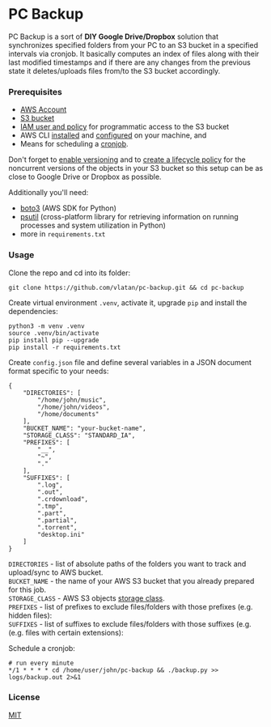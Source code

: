 # PC Backup

PC Backup is a sort of **DIY Google Drive/Dropbox** solution that synchronizes
specified folders from your PC to an S3 bucket in a specified intervals
via cronjob. It basically computes an index of files along with their
last modified timestamps and if there are any changes from the previous state
it deletes/uploads files from/to the S3 bucket accordingly.


### Prerequisites

- [AWS Account](https://aws.amazon.com/)
- [S3 bucket](https://aws.amazon.com/s3/)
- [IAM user and policy](https://docs.aws.amazon.com/AmazonS3/latest/dev/walkthrough1.html)
for programmatic access to the S3 bucket
- AWS CLI [installed](https://docs.aws.amazon.com/cli/latest/userguide/cli-chap-install.html) and [configured](https://docs.aws.amazon.com/cli/latest/userguide/getting-started-quickstart.html) on your machine, and
- Means for scheduling a [cronjob](https://crontab.guru/).

Don't forget to [enable versioning](https://docs.aws.amazon.com/AmazonS3/latest/user-guide/enable-versioning.html)
and to [create a lifecycle policy](https://docs.aws.amazon.com/AmazonS3/latest/user-guide/create-lifecycle.html)
for the noncurrent versions of the objects in your S3 bucket so this setup
can be as close to Google Drive or Dropbox as possible.

Additionally you'll need:
- [boto3](https://boto3.amazonaws.com/v1/documentation/api/latest/index.html) (AWS SDK for Python)
- [psutil](https://pypi.org/project/psutil/) (cross-platform library for retrieving information on running processes and system utilization in Python)
- more in `requirements.txt`


### Usage

Clone the repo and cd into its folder:

```
git clone https://github.com/vlatan/pc-backup.git && cd pc-backup
```

Create virtual environment `.venv`, activate it, upgrade `pip` and install the dependencies:

```
python3 -m venv .venv
source .venv/bin/activate
pip install pip --upgrade
pip install -r requirements.txt
```

Create `config.json` file and define several variables in a JSON document format specific to your needs:

```
{
    "DIRECTORIES": [
        "/home/john/music",
        "/home/john/videos",
        "/home/documents"
    ],
    "BUCKET_NAME": "your-bucket-name",
    "STORAGE_CLASS": "STANDARD_IA",
    "PREFIXES": [
        "__",
        "~",
        "."
    ],
    "SUFFIXES": [
        ".log",
        ".out",
        ".crdownload",
        ".tmp",
        ".part",
        ".partial",
        ".torrent",
        "desktop.ini"
    ]
}
```

`DIRECTORIES` - list of absolute paths of the folders you want to track and upload/sync to AWS bucket.  
`BUCKET_NAME` - the name of your AWS S3 bucket that you already prepared for this job.  
`STORAGE_CLASS` - AWS S3 objects [storage class](https://aws.amazon.com/s3/storage-classes/).  
`PREFIXES` - list of prefixes to exclude files/folders with those prefixes (e.g. hidden files):  
`SUFFIXES` - list of suffixes to exclude files/folders with those suffixes (e.g. (e.g. files with certain extensions):


Schedule a cronjob:

```
# run every minute
*/1 * * * * cd /home/user/john/pc-backup && ./backup.py >> logs/backup.out 2>&1
```

### License

[MIT](https://github.com/vlatan/pc-backup/blob/master/LICENSE)


